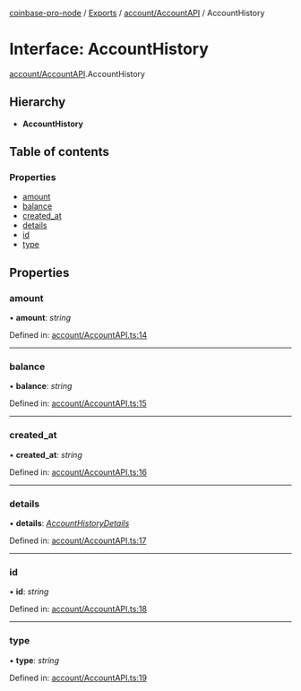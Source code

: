 [coinbase-pro-node](../README.md) / [Exports](../modules.md) / [account/AccountAPI](../modules/account_accountapi.md) / AccountHistory

# Interface: AccountHistory

[account/AccountAPI](../modules/account_accountapi.md).AccountHistory

## Hierarchy

* **AccountHistory**

## Table of contents

### Properties

- [amount](account_accountapi.accounthistory.md#amount)
- [balance](account_accountapi.accounthistory.md#balance)
- [created\_at](account_accountapi.accounthistory.md#created_at)
- [details](account_accountapi.accounthistory.md#details)
- [id](account_accountapi.accounthistory.md#id)
- [type](account_accountapi.accounthistory.md#type)

## Properties

### amount

• **amount**: *string*

Defined in: [account/AccountAPI.ts:14](https://github.com/bennycode/coinbase-pro-node/blob/004782e/src/account/AccountAPI.ts#L14)

___

### balance

• **balance**: *string*

Defined in: [account/AccountAPI.ts:15](https://github.com/bennycode/coinbase-pro-node/blob/004782e/src/account/AccountAPI.ts#L15)

___

### created\_at

• **created\_at**: *string*

Defined in: [account/AccountAPI.ts:16](https://github.com/bennycode/coinbase-pro-node/blob/004782e/src/account/AccountAPI.ts#L16)

___

### details

• **details**: [*AccountHistoryDetails*](account_accountapi.accounthistorydetails.md)

Defined in: [account/AccountAPI.ts:17](https://github.com/bennycode/coinbase-pro-node/blob/004782e/src/account/AccountAPI.ts#L17)

___

### id

• **id**: *string*

Defined in: [account/AccountAPI.ts:18](https://github.com/bennycode/coinbase-pro-node/blob/004782e/src/account/AccountAPI.ts#L18)

___

### type

• **type**: *string*

Defined in: [account/AccountAPI.ts:19](https://github.com/bennycode/coinbase-pro-node/blob/004782e/src/account/AccountAPI.ts#L19)
